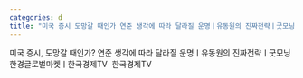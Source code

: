 ```yaml
---
categories: d
title: "미국 증시 도망갈 때인가 연준 생각에 따라 달라질 운명ㅣ유동원의 진짜전략ㅣ굿모닝한경글로벌마켓ㅣ한국경제TV  한국경제TV"
---
```

미국 증시, 도망갈 때인가? 연준 생각에 따라 달라질 운명ㅣ유동원의 진짜전략ㅣ굿모닝한경글로벌마켓ㅣ한국경제TV&nbsp;&nbsp;한국경제TV